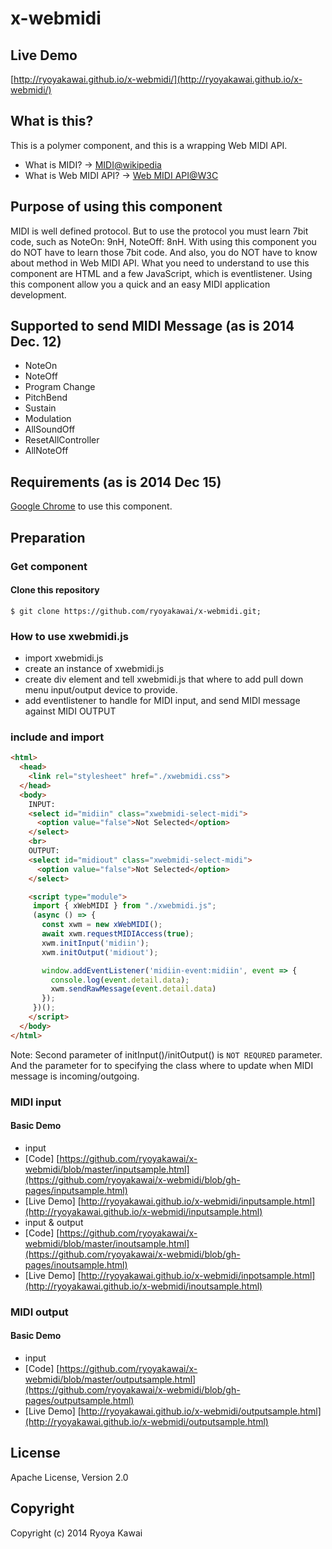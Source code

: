 # x-webmidi
## Live Demo
[http://ryoyakawai.github.io/x-webmidi/](http://ryoyakawai.github.io/x-webmidi/)

## What is this?
This is a polymer component, and this is a wrapping Web MIDI API.

 - What is MIDI? -> [MIDI@wikipedia](http://en.wikipedia.org/wiki/MIDI)
 - What is Web MIDI API? -> [Web MIDI API@W3C](http://webaudio.github.io/web-midi-api/)

## Purpose of using this component
MIDI is well defined protocol. But to use the protocol you must learn 7bit code, such as NoteOn: 9nH, NoteOff: 8nH.
With using this component you do NOT have to learn those 7bit code. And also, you do NOT have to know about method in Web MIDI API.
What you need to understand to use this component are HTML and a few JavaScript, which is eventlistener.
Using this component allow you a quick and an easy MIDI application development.

## Supported to send MIDI Message (as is 2014 Dec. 12)

 - NoteOn
 - NoteOff
 - Program Change
 - PitchBend
 - Sustain
 - Modulation
 - AllSoundOff
 - ResetAllController
 - AllNoteOff

## Requirements (as is 2014 Dec 15)
[Google Chrome](http://www.google.co.jp/intl/ja/chrome/browser/) to use this component. 

## Preparation
### Get component
#### Clone this repository

```shell
$ git clone https://github.com/ryoyakawai/x-webmidi.git;
```

### How to use xwebmidi.js

- import xwebmidi.js
- create an instance of xwebmidi.js
- create div element and tell xwebmidi.js that where to add pull down menu input/output device to provide.
- add eventlistener to handle for MIDI input, and send MIDI message against MIDI OUTPUT 

### include and import
```html
<html>
  <head>
    <link rel="stylesheet" href="./xwebmidi.css">
  </head>
  <body>
    INPUT:
    <select id="midiin" class="xwebmidi-select-midi">
      <option value="false">Not Selected</option>
    </select>
    <br>
    OUTPUT:
    <select id="midiout" class="xwebmidi-select-midi">
      <option value="false">Not Selected</option>
    </select>

    <script type="module">
     import { xWebMIDI } from "./xwebmidi.js";
     (async () => {
       const xwm = new xWebMIDI();
       await xwm.requestMIDIAccess(true);
       xwm.initInput('midiin');
       xwm.initOutput('midiout');

       window.addEventListener('midiin-event:midiin', event => {
         console.log(event.detail.data);
         xwm.sendRawMessage(event.detail.data)
       });
     })();
    </script>
  </body>
</html>
```

Note: 
Second parameter of initInput()/initOutput() is `NOT REQURED` parameter. And the parameter for to specifying the class where to update when  MIDI message is incoming/outgoing.

### MIDI input
#### Basic Demo
 - input
  - [Code] [https://github.com/ryoyakawai/x-webmidi/blob/master/inputsample.html](https://github.com/ryoyakawai/x-webmidi/blob/gh-pages/inputsample.html)
  - [Live Demo] [http://ryoyakawai.github.io/x-webmidi/inputsample.html](http://ryoyakawai.github.io/x-webmidi/inputsample.html)
 - input & output
  - [Code] [https://github.com/ryoyakawai/x-webmidi/blob/master/inoutsample.html](https://github.com/ryoyakawai/x-webmidi/blob/gh-pages/inoutsample.html)
  - [Live Demo] [http://ryoyakawai.github.io/x-webmidi/inpotsample.html](http://ryoyakawai.github.io/x-webmidi/inoutsample.html)

### MIDI output
#### Basic Demo
 - input
  - [Code] [https://github.com/ryoyakawai/x-webmidi/blob/master/outputsample.html](https://github.com/ryoyakawai/x-webmidi/blob/gh-pages/outputsample.html)
  - [Live Demo] [http://ryoyakawai.github.io/x-webmidi/outputsample.html](http://ryoyakawai.github.io/x-webmidi/outputsample.html)

## License
Apache License, Version 2.0


## Copyright
Copyright (c) 2014 Ryoya Kawai
